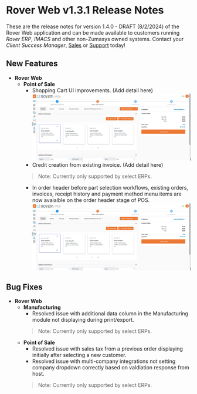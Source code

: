 # Rover Web v1.3.1 Release Notes

<badge text= "Version 1.4.0 - DRAFT" vertical="middle" />

<PageHeader />

These are the release notes for version 1.4.0 - DRAFT (8/2/2024) of the Rover Web application and can be made available to customers running _Rover ERP_, _IMACS_ and other non-Zumasys owned systems. Contact your _Client Success Manager_, [Sales](mailto:sales@zumasys.com?subject=Rover%20Web%20v1.4.0) or [Support](mailto:help@zumasys.com?subject=Rover%20Web%20v1.4.0) today!

## New Features
- **Rover Web**
  - **Point of Sale**
    - Shopping Cart UI improvements. (Add detail here)
    ![Override Ship To](./OrderHeaderMenu.png)
    - Credit creation from existing invoice. (Add detail here)
    > Note: Currently only supported by select ERPs.
    - In order header before part selection workflows, existing orders, invoices, receipt history and payment method menu items are now avaialble on the order header stage of POS.
    ![Override Ship To](./OrderHeaderMenu.png)
## Bug Fixes

- **Rover Web**
    - **Manufacturing**
      - Resolved issue with additional data column in the  Manufacturing module not displaying during print/export.
      > Note: Currently only supported by select ERPs.
    - **Point of Sale**
      - Resolved issue with sales tax from a previous order displaying initially after selecting a new customer.
      - Resolved issue with multi-company integrations not setting company dropdown correctly based on valdiation response from host.
      > Note: Currently only supported by select ERPs.
<PageFooter />
